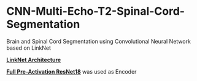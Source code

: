 # CNN-Multi-Echo-T2-Spinal-Cord-Segmentation
Brain and Spinal Cord Segmentation using Convolutional Neural Network based on LinkNet

**[LinkNet Architecture](https://arxiv.org/abs/1707.03718)**

**[Full Pre-Activation ResNet18](https://arxiv.org/abs/1603.05027)** was used as Encoder

## 
